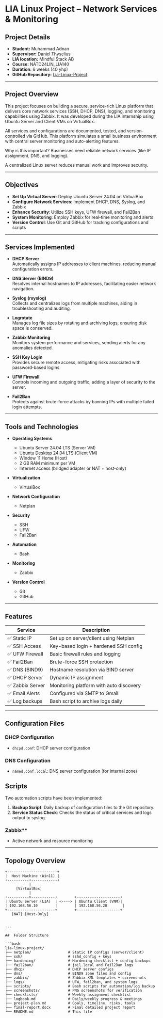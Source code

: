 # LIA Linux Project – Network Services & Monitoring

## Project Details
- **Student:** Muhammad Adnan  
- **Supervisor:** Daniel Thyselius  
- **LIA location:** Mindful Stack AB  
- **Course:** NÄTD24LIN_LIA140  
- **Duration:** 6 weeks (40 yhp)  
- **GitHub Repository:** [Lia-Linux-Project](https://github.com/muhad308/Lia-Linux-Project)

---

## Project Overview

This project focuses on building a secure, service-rich Linux platform that delivers core network services (SSH, DHCP, DNS), logging, and monitoring capabilities using Zabbix. It was developed during the LIA internship using Ubuntu Server and Client VMs on VirtualBox.

All services and configurations are documented, tested, and version-controlled via GitHub. This platform simulates a small business environment with central server monitoring and auto-alerting features.

Why is this important?
Businesses need reliable network services (like IP assignment, DNS, and logging).

A centralized Linux server reduces manual work and improves security.

---


## Objectives
- **Set Up Virtual Server**: Deploy Ubuntu Server 24.04 on VirtualBox
- **Configure Network Services**: Implement DHCP, DNS, Syslog, and Zabbix
- **Enhance Security**: Utilize SSH keys, UFW firewall, and Fail2Ban
- **System Monitoring**: Employ Zabbix for real-time monitoring and alerts
- **Version Control**: Use Git and GitHub for tracking configurations and scripts

---

## Services Implemented

- **DHCP Server**  
  Automatically assigns IP addresses to client machines, reducing manual configuration errors.

- **DNS Server (BIND9)**  
  Resolves internal hostnames to IP addresses, facilitating easier network navigation.

- **Syslog (rsyslog)**  
  Collects and centralizes logs from multiple machines, aiding in troubleshooting and auditing.

- **Logrotate**  
  Manages log file sizes by rotating and archiving logs, ensuring disk space is conserved.

- **Zabbix Monitoring**  
  Monitors system performance and services, sending alerts for any anomalies detected.

- **SSH Key Login**  
  Provides secure remote access, mitigating risks associated with password-based logins.

- **UFW Firewall**  
  Controls incoming and outgoing traffic, adding a layer of security to the server.

- **Fail2Ban**  
  Protects against brute-force attacks by banning IPs with multiple failed login attempts.

---

## Tools and Technologies

- **Operating Systems**  
  - Ubuntu Server 24.04 LTS (Server VM)  
  - Ubuntu Desktop 24.04 LTS (Client VM)
  - Window 11 Home (Host)
  - 2 GB RAM minimum per VM
  - Internet access (bridged adapter or NAT + host-only)

- **Virtualization**  
  - VirtualBox  

- **Network Configuration**  
  - Netplan  

- **Security**  
  - SSH  
  - UFW  
  - Fail2Ban
    
- **Automation**
  - Bash 

- **Monitoring**  
  - Zabbix  

- **Version Control**  
  - Git  
  - GitHub  

---
##  Features

| Service          | Description |
|------------------|-------------|
| ✅ Static IP      | Set up on server/client using Netplan |
| ✅ SSH Access     | Key-based login + hardened SSH config |
| ✅ UFW Firewall   | Basic firewall rules and logging |
| ✅ Fail2Ban       | Brute-force SSH protection |
| ✅ DNS (BIND9)    | Hostname resolution via BIND server |
| ✅ DHCP Server    | Dynamic IP assignment |
| ✅ Zabbix Server  | Monitoring platform with auto discovery |
| ✅ Email Alerts   | Configured via SMTP to Gmail |
| ✅ Log backups    | Bash script to archive logs daily |

---
## Configuration Files

### DHCP Configuration
- `dhcpd.conf`: DHCP server configuration

### DNS Configuration
- `named.conf.local`: DNS server configuration (for internal zone)

## Scripts
Two automation scripts have been implemented:
1. **Backup Script**: Daily backup of configuration files to the Git repository.
2. **Service Status Check**: Checks the status of critical services and logs output to syslog.

### Zabbix**
- Active network and resource monitoring

---


## Topology Overview

```text
+-----------------------+
|  Host Machine (Win11) |
+----------+------------+
           |
     [VirtualBox]
           |
+----------v-----------+        +--------------------+
| Ubuntu Server (LIA)  | <----> | Ubuntu Client (VNM)|
| 192.168.56.10        |        | 192.168.56.20       |
+----------------------+        +--------------------+
   [NAT] [Host-Only]


---

##  Folder Structure

```bash
lia-linux-project/
├── netplan/                 # Static IP configs (server/client)
├── ssh/                     # sshd_config + keys
├── hardening/               # Hardening checklist + config backups
├── fail2ban/                # jail.local and Fail2Ban logs
├── dhcp/                    # DHCP server configs
├── dns/                     # BIND9 zone files and config
├── zabbix/                  # Zabbix XML templates + screenshots
├── logs/                    # UFW, fail2ban, and system logs
├── scripts/                 # Bash scripts for automation/log backup
├── screenshots/             # PNG screenshots for verification
├── checklists/              # Weekly assignment checklist
├── logbook.md               # Daily/weekly progress & meetings
├── project-plan.md          # Goals, timeline, risks, tools
├── final-report.docx        # Final detailed project report
└── README.md                # This file

